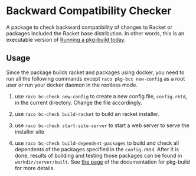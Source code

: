 # Backward Compatibility Checker

A package to check backward compatibility of changes to Racket or packages
included the Racket base distribution. In other words, this is an executable version of
[Running a pkg-build
today](https://blog.racket-lang.org/2020/03/running-pkg-build-today.html).

## Usage

Since the package builds racket and packages using docker, you need to
run all the following commands except `raco pkg-bcc new-config` as a root user or
run your docker daemon in the rootless mode.

1. use `raco bc-check new-config` to create a new config file, `config.rktd`, in the current directory. Change the file accordingly.

2. use `raco bc-check build-racket` to build an racket installer.

3. use `raco bc-check start-site-server` to start a web server to serve the installer site

4. use `raco bc-check build-dependent-packages` to build and check all dependents of
the packages specified in the `config.rktd`. After it is done, results of building and testing
those packages can be found in `workdir/server/built`. See [the
page](https://docs.racket-lang.org/pkg-build/work-dir.html) of the
documentation for pkg-build for more details.
